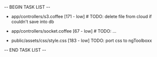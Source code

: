 -- BEGIN TASK LIST --

* app/controllers/s3.coffee
[171 - low] # TODO: delete file from cloud if couldn't save into db


* app/controllers/socket.coffee
[67 - low] # TODO: ...


* public/assets/css/style.css
[183 - low] TODO: port css to ngToolboxx


-- END TASK LIST --
